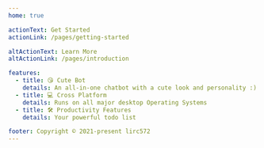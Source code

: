 ```yaml
---
home: true

actionText: Get Started
actionLink: /pages/getting-started

altActionText: Learn More
altActionLink: /pages/introduction

features:
  - title: 😘 Cute Bot
    details: An all-in-one chatbot with a cute look and personality :)
  - title: 💻 Cross Platform
    details: Runs on all major desktop Operating Systems
  - title: 🛠️ Productivity Features
    details: Your powerful todo list

footer: Copyright © 2021-present lirc572
---
```

